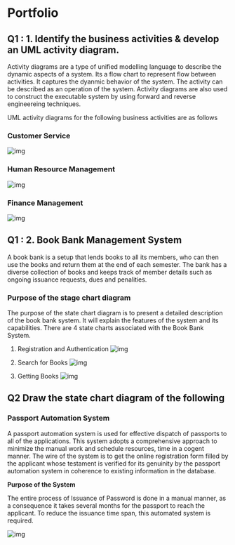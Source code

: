# Portfolio

## Q1 : 1. Identify the business activities & develop an UML activity diagram.

Activity diagrams are a type of unified modelling language to describe the dynamic aspects of a system. Its a flow chart to represent flow between activities.
It captures the dyanmic behavior of the system. The activity can be described as an operation of the system. Activity diagrams are also used to construct the executable system
by using forward and reverse engineereing techniques.

UML activity diagrams for the following business activities are as follows

### Customer Service

![img](https://github.com/inpinseptipin/Assignments/blob/master/ETCS344/OOT%20Portfolio/oot_portfolio_5.jpg)

### Human Resource Management
![img](https://github.com/inpinseptipin/Assignments/blob/master/ETCS344/OOT%20Portfolio/oot%20portfolio_4.jpg)

### Finance Management
![img](https://github.com/inpinseptipin/Assignments/blob/master/ETCS344/OOT%20Portfolio/oot_portfolio_6.jpg)


## Q1 : 2. Book Bank Management System

A book bank is a setup that lends books to all its members, who can then use the books and return them at the end of each semester. The bank has a diverse collection of books and keeps track of member details such as ongoing issuance requests, dues and penalities. 

### Purpose of the stage chart diagram

The purpose of the state chart diagram is to present a detailed description of the book bank system. It will explain the features of the system and its capabilities. There are 4 state charts associated with the Book Bank System. 


1. Registration and Authentication
![img](https://github.com/inpinseptipin/Assignments/blob/master/ETCS344/OOT%20Portfolio/oot%20portfolio_2.jpg)

2. Search for Books
![img](https://github.com/inpinseptipin/Assignments/blob/master/ETCS344/OOT%20Portfolio/oot%20portfolio_3.jpg)

3. Getting Books
![img](https://github.com/inpinseptipin/Assignments/blob/master/ETCS344/OOT%20Portfolio/oot%20portfolio_7.jpg)


## Q2 Draw the state chart diagram of the following

### Passport Automation System

A passport automation system is used for effective dispatch of passports to all of the applications. This system adopts a comprehensive approach to minimize the manual work and schedule resources, time in a cogent manner. The wire of the system is to get the online registration form filled by the applicant whose testament is verified for its genuinity by the passport automation system in coherence to existing information in the database.

**Purpose of the System**

The entire process of Issuance of Password is done in a manual manner, as a consequence it takes several months for the passport to reach the applicant. To reduce the issuance time span, this automated system is required.

![img](https://github.com/inpinseptipin/Assignments/blob/master/ETCS344/OOT%20Portfolio/oot%20portfolio_1.jpg)
